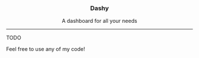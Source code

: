 <h3 align="center">Dashy</h3>
<p align="center">
   A dashboard for all your needs
</p>

---

TODO

Feel free to use any of my code! 